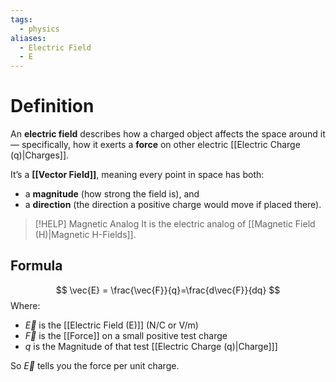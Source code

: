 ```yaml
---
tags:
  - physics
aliases:
  - Electric Field
  - E
---
```

# Definition
An **electric field** describes how a charged object affects the space around it — specifically, how it exerts a **force** on other electric [[Electric Charge (q)|Charges]]. 

It’s a **[[Vector Field]]**, meaning every point in space has both:
- a **magnitude** (how strong the field is), and
- a **direction** (the direction a positive charge would move if placed there).

> [!HELP] Magnetic Analog
> It is the electric analog of [[Magnetic Field (H)|Magnetic H-Fields]]. 

## Formula
$$
\vec{E} = \frac{\vec{F}}{q}=\frac{d\vec{F}}{dq}
$$
Where:
- $\vec{E}$ is the [[Electric Field (E)]] (N/C or V/m)
- $\vec{F}$ is the [[Force]] on a small positive test charge
- $q$ is the Magnitude of that test [[Electric Charge (q)|Charge]]]

So $\vec{E}$ tells you the force per unit charge. 

